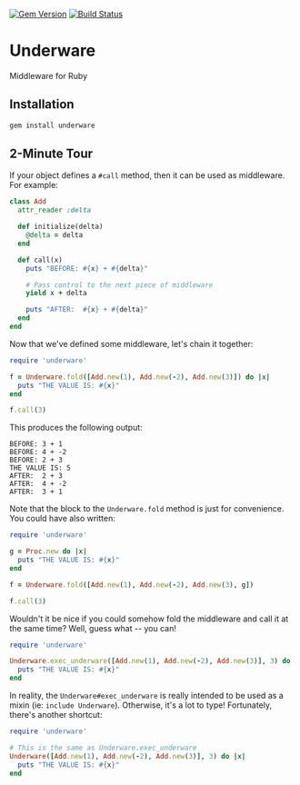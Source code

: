 [![Gem Version](https://badge.fury.io/rb/underware.svg)](http://badge.fury.io/rb/underware)
[![Build Status](https://travis-ci.org/briandamaged/underware.svg)](https://travis-ci.org/briandamaged/underware)

# Underware #

Middleware for Ruby

## Installation ##

```bash
gem install underware
```

## 2-Minute Tour ##

If your object defines a ```#call``` method, then it can be used as middleware.  For example:

```ruby
class Add
  attr_reader :delta

  def initialize(delta)
    @delta = delta
  end

  def call(x)
    puts "BEFORE: #{x} + #{delta}"

    # Pass control to the next piece of middleware
    yield x + delta

    puts "AFTER:  #{x} + #{delta}"
  end
end
```

Now that we've defined some middleware, let's chain it together:

```ruby
require 'underware'

f = Underware.fold([Add.new(1), Add.new(-2), Add.new(3)]) do |x|
  puts "THE VALUE IS: #{x}"
end

f.call(3)
```

This produces the following output:

```text
BEFORE: 3 + 1
BEFORE: 4 + -2
BEFORE: 2 + 3
THE VALUE IS: 5
AFTER:  2 + 3
AFTER:  4 + -2
AFTER:  3 + 1
```

Note that the block to the ```Underware.fold``` method is just for convenience.  You could have also written:

```ruby
require 'underware'

g = Proc.new do |x|
  puts "THE VALUE IS: #{x}"
end

f = Underware.fold([Add.new(1), Add.new(-2), Add.new(3), g])

f.call(3)
```

Wouldn't it be nice if you could somehow fold the middleware and call it at the same time?  Well, guess what -- you can!


```ruby
require 'underware'

Underware.exec_underware([Add.new(1), Add.new(-2), Add.new(3)], 3) do |x|
  puts "THE VALUE IS: #{x}"
end
```

In reality, the ```Underware#exec_underware``` is really intended to be used as a mixin (ie: ```include Underware```).  Otherwise, it's a lot to type!  Fortunately, there's another shortcut:

```ruby
require 'underware'

# This is the same as Underware.exec_underware
Underware([Add.new(1), Add.new(-2), Add.new(3)], 3) do |x|
  puts "THE VALUE IS: #{x}"
end
```

